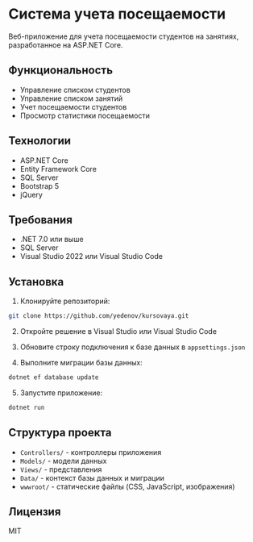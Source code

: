 # Система учета посещаемости

Веб-приложение для учета посещаемости студентов на занятиях, разработанное на ASP.NET Core.

## Функциональность

- Управление списком студентов
- Управление списком занятий
- Учет посещаемости студентов
- Просмотр статистики посещаемости

## Технологии

- ASP.NET Core
- Entity Framework Core
- SQL Server
- Bootstrap 5
- jQuery

## Требования

- .NET 7.0 или выше
- SQL Server
- Visual Studio 2022 или Visual Studio Code

## Установка

1. Клонируйте репозиторий:
```bash
git clone https://github.com/yedenov/kursovaya.git
```

2. Откройте решение в Visual Studio или Visual Studio Code

3. Обновите строку подключения к базе данных в `appsettings.json`

4. Выполните миграции базы данных:
```bash
dotnet ef database update
```

5. Запустите приложение:
```bash
dotnet run
```

## Структура проекта

- `Controllers/` - контроллеры приложения
- `Models/` - модели данных
- `Views/` - представления
- `Data/` - контекст базы данных и миграции
- `wwwroot/` - статические файлы (CSS, JavaScript, изображения)

## Лицензия

MIT 
